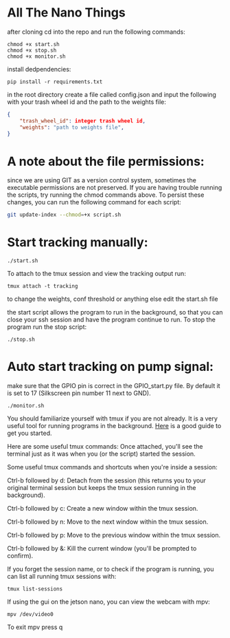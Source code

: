 # All The Nano Things
after cloning cd into the repo and run the following commands:
```
chmod +x start.sh
chmod +x stop.sh
chmod +x monitor.sh
```
install dedpendencies:
```
pip install -r requirements.txt

```

in the root directory create a file called config.json and input the following with your trash wheel id and the path to the weights file:
```json
{
    "trash_wheel_id": integer trash wheel id,
    "weights": "path to weights file",
}
```
# A note about the file permissions:

since we are using GIT as a version control system, sometimes the executable permissions are not preserved. If you are having trouble running the scripts, try running the chmod commands above. To persist these changes, you can run the following command for each script:

``` bash   
git update-index --chmod=+x script.sh
```
    
# Start tracking manually:

```
./start.sh
```
To attach to the tmux session and view the tracking output run:
```
tmux attach -t tracking
```
to change the weights, conf threshold or anything else edit the start.sh file

the start script allows the program to run in the background, so that you can close your ssh session and have the program continue to run. To stop the program run the stop script:
```
./stop.sh
```

# Auto start tracking on pump signal:
 make sure that the GPIO pin is correct in the GPIO_start.py file. By default it is set to 17 (Silkscreen pin number 11 next to GND).
```
./monitor.sh
```
You should familiarize yourself with tmux if you are not already. It is a very useful tool for running programs in the background. [Here](https://www.hamvocke.com/blog/a-quick-and-easy-guide-to-tmux/) is a good guide to get you started.

Here are some useful tmux commands:
Once attached, you'll see the terminal just as it was when you (or the script) started the session.

Some useful tmux commands and shortcuts when you're inside a session:

Ctrl-b followed by d: Detach from the session (this returns you to your original terminal session but keeps the tmux session running in the background).

Ctrl-b followed by c: Create a new window within the tmux session.

Ctrl-b followed by n: Move to the next window within the tmux session.

Ctrl-b followed by p: Move to the previous window within the tmux session.

Ctrl-b followed by &: Kill the current window (you'll be prompted to confirm).

If you forget the session name, or to check if the program is running, you can list all running tmux sessions with:

```
tmux list-sessions

```

If using the gui on the jetson nano, you can view the webcam with mpv:
``` 
mpv /dev/video0
```
To exit mpv press q 